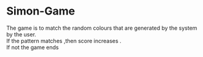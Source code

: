 # Simon-Game

<p>The game is to match the random colours that are generated by the system by the user. <br>If the  pattern matches ,then score increases . <br>If not the game ends</p>
